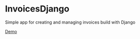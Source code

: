 # InvoicesDjango

Simple app for creating and managing invoices build with Django

[Demo](http://thartek.pythonanywhere.com/)
